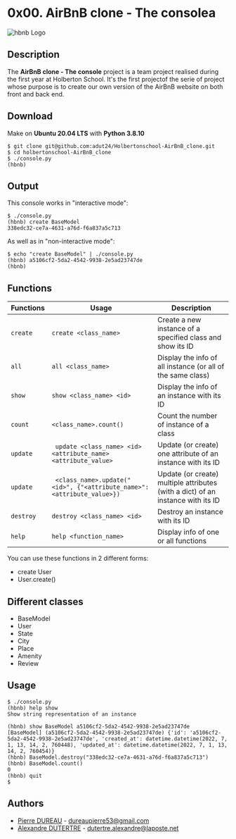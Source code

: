# 0x00. AirBnB clone - The consolea

![hbnb Logo](https://i.imgur.com/sxvbWgO.png "hbnb Logo")

## Description
The **AirBnB clone - The console** project is a team project realised during the first year at Holberton School. It's the first projectof the serie of project whose purpose is to create our own version of the AirBnB website on both front and back end.

## Download
Make on **Ubuntu 20.04 LTS** with **Python 3.8.10**
```
$ git clone git@github.com:adut24/Holbertonschool-AirBnB_clone.git
$ cd holbertonschool-AirBnB_clone
$ ./console.py
(hbnb)
```

## Output
This console works in "interactive mode":
```
$ ./console.py
(hbnb) create BaseModel
338edc32-ce7a-4631-a76d-f6a837a5c713
```
As well as in "non-interactive mode":
```
$ echo "create BaseModel" | ./console.py
(hbnb) a5106cf2-5da2-4542-9938-2e5ad23747de
(hbnb)
```

## Functions
| Functions | Usage | Description |
| --- | --- | --- |
| `create` | `create <class_name>` | Create a new instance of a specified class and show its ID|
| `all` | `all <class_name>` | Display the info of all instance (or all of the same class) |
| `show` | `show <class_name> <id>` | Display the info of an instance with its ID|
| `count` | `<class_name>.count()` | Count the number of instance of a class |
| `update` | ` update <class_name> <id> <attribute_name> <attribute_value>` | Update (or create) one attribute of an instance with its ID|
| `update` | ` <class_name>.update("<id>", {"<attribute_name>": <attribute_value>})` | Update (or create) multiple attributes (with a dict) of an instance with its ID|
| `destroy` | `destroy <class_name> <id>` | Destroy an instance with its ID |
| `help` | `help <function_name>` | Display info of one or all functions |

You can use these functions in 2 different forms:
* create User
* User.create()

## Different classes
* BaseModel
* User
* State
* City
* Place
* Amenity
* Review

## Usage
```
$ ./console.py
(hbnb) help show
Show string representation of an instance

(hbnb) show BaseModel a5106cf2-5da2-4542-9938-2e5ad23747de
[BaseModel] (a5106cf2-5da2-4542-9938-2e5ad23747de) {'id': 'a5106cf2-5da2-4542-9938-2e5ad23747de', 'created_at': datetime.datetime(2022, 7, 1, 13, 14, 2, 760448), 'updated_at': datetime.datetime(2022, 7, 1, 13, 14, 2, 760454)}
(hbnb) BaseModel.destroy("338edc32-ce7a-4631-a76d-f6a837a5c713")
(hbnb) BaseModel.count()
0
(hbnb) quit
$
```

## Authors
* [Pierre DUREAU](https://github.com/Pierre-Dureau) - dureaupierre53@gmail.com
* [Alexandre DUTERTRE](https://github.com/adut24) - dutertre.alexandre@laposte.net
